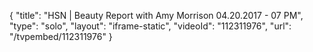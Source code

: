 {
    "title": "HSN | Beauty Report with Amy Morrison 04.20.2017 - 07 PM",
    "type": "solo",
    "layout": "iframe-static",
    "videoId": "112311976",
    "url": "\/tvpembed\/112311976"
}